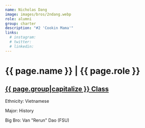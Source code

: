 ```yaml
---
name: Nicholas Dang
image: images/bros/2ndang.webp
role: alumni
group: charter
description: "#2 'Cookin Mama'"
links:
  # instagram: 
  # twitter: 
  # linkedin: 
---
```


# {{ page.name }} | {{ page.role }} 
    
## [{{ page.group|capitalize }} Class](/ah/{{page.group}}s)
    
Ethnicity: Vietnamese

Major: History

Big Bro: Van "Rerun" Dao (FSU)


